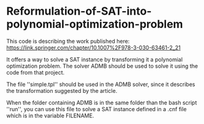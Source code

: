 # Reformulation-of-SAT-into-polynomial-optimization-problem

This code is describing the work published here: https://link.springer.com/chapter/10.1007%2F978-3-030-63461-2_21

It offers a way to solve a SAT instance by transforming it a polynomial optimization problem. The solver ADMB should be used to solve it using the code from that project.

The file ''simple.tpl'' should be used in the ADMB solver, since it describes the transformation suggested by the article.

When the folder containing ADMB is in the same folder than the bash script ''run'', you can use this file to solve a SAT instance defined in a .cnf file which is in the variable FILENAME.
